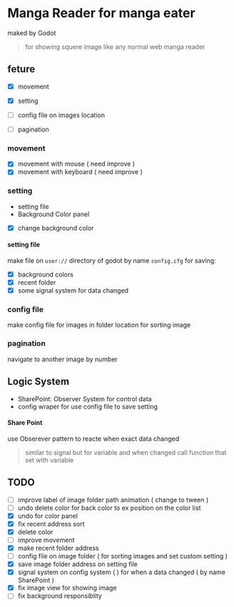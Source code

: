 # Manga Reader for manga eater
maked by Godot
> for showing squere image like any normal web manga reader


## feture
- [x] movement
- [x] setting
- [ ] config file on images location
- [ ] pagination


### movement
- [x] movement with mouse ( need improve )
- [x] movement with keyboard ( need improve )

### setting
* setting file
* Background Color panel
- [x] change background color



#### setting file
make file on `user://` directory of godot by name `config.cfg`
for saving:
- [x] background colors
- [x] recent folder
- [x] some signal system for data changed

### config file
make config file for images in folder location
for sorting image

### pagination
navigate to another image by number


## Logic System
* SharePoint: Observer System for control data
* config wraper for use config file to save setting

#### Share Point
use Obserever pattern to reacte when exact data changed
> similar to signal but for variable and when changed call function that set with variable


## TODO
- [ ] improve label of image folder path animation ( change to tween )
- [ ] undo delete color for back color to ex position on the color list
- [x] undo for color panel
- [x] fix recent address sort
- [x] delete color
- [ ] improve movement
- [x] make recent folder address
- [ ] config file on image folder ( for sorting images and set custom setting )
- [x] save image folder address on setting file
- [x] signal system on config system (  ) for when a data changed ( by name SharePoint )
- [x] fix image view for showing image
- [ ] fix background responsiblity